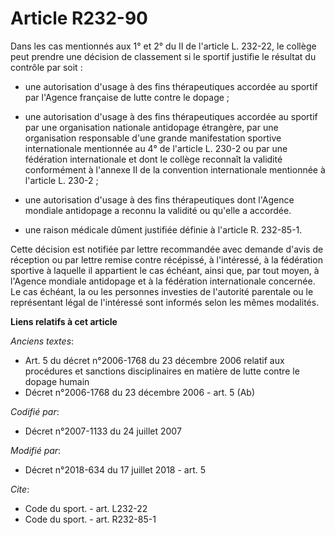 # Article R232-90

Dans les cas mentionnés aux 1° et 2° du II de l'article L. 232-22, le collège peut prendre une décision de classement si le
sportif justifie le résultat du contrôle par soit :

- une autorisation d'usage à des fins thérapeutiques accordée au sportif par l'Agence française de lutte contre le dopage ;

- une autorisation d'usage à des fins thérapeutiques accordée au sportif par une organisation nationale antidopage étrangère,
par une organisation responsable d'une grande manifestation sportive internationale mentionnée au 4° de l'article L. 230-2 ou
par une fédération internationale et dont le collège reconnaît la validité conformément à l'annexe II de la convention
internationale mentionnée à l'article L. 230-2 ;

- une autorisation d'usage à des fins thérapeutiques dont l'Agence mondiale antidopage a reconnu la validité ou qu'elle a
accordée.

- une raison médicale dûment justifiée définie à l'article R. 232-85-1.

Cette décision est notifiée par lettre recommandée avec demande d'avis de réception ou par lettre remise contre récépissé, à
l'intéressé, à la fédération sportive à laquelle il appartient le cas échéant, ainsi que, par tout moyen, à l'Agence mondiale
antidopage et à la fédération internationale concernée. Le cas échéant, la ou les personnes investies de l'autorité parentale
ou le représentant légal de l'intéressé sont informés selon les mêmes modalités.

**Liens relatifs à cet article**

_Anciens textes_:

  - Art. 5 du décret n°2006-1768 du 23 décembre 2006 relatif aux procédures et sanctions disciplinaires en matière de lutte contre le dopage humain
  - Décret n°2006-1768 du 23 décembre 2006 - art. 5 (Ab)

_Codifié par_:

  - Décret n°2007-1133 du 24 juillet 2007

_Modifié par_:

  - Décret n°2018-634 du 17 juillet 2018 - art. 5

_Cite_:

  - Code du sport. - art. L232-22
  - Code du sport. - art. R232-85-1
